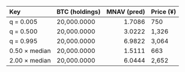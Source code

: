| Key           | BTC (holdings)   |   MNAV (pred) | Price (¥)   |
|:--------------|:-----------------|--------------:|:------------|
| q = 0.005     | 20,000.0000      |        1.7086 | 750         |
| q = 0.500     | 20,000.0000      |        3.0222 | 1,326       |
| q = 0.995     | 20,000.0000      |        6.9822 | 3,064       |
| 0.50 × median | 20,000.0000      |        1.5111 | 663         |
| 2.00 × median | 20,000.0000      |        6.0444 | 2,652       |